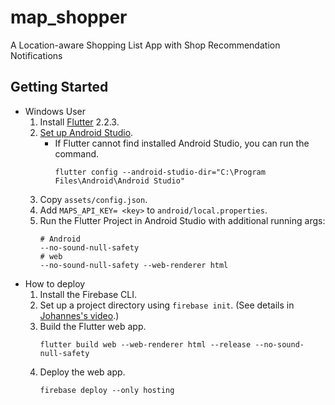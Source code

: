 # map_shopper

A Location-aware Shopping List App with Shop Recommendation Notifications

## Getting Started

- Windows User
    1. Install [Flutter](https://docs.flutter.dev/get-started/install/windows) 2.2.3.
    2. [Set up Android Studio](https://docs.flutter.dev/get-started/editor).
        - If Flutter cannot find installed Android Studio, you can run the command.
          ```
          flutter config --android-studio-dir="C:\Program Files\Android\Android Studio"
          ```
    4. Copy `assets/config.json`.
    5. Add `MAPS_API_KEY= <key>` to `android/local.properties`.
    6. Run the Flutter Project in Android Studio with additional running args:
       ```
       # Android
       --no-sound-null-safety
       # web
       --no-sound-null-safety --web-renderer html
       ```
- How to deploy
    1. Install the Firebase CLI.
    2. Set up a project directory using `firebase init`. (See details
       in [Johannes's video](https://www.youtube.com/watch?v=xJo7Mqse960).)
    3. Build the Flutter web app.
       ```
       flutter build web --web-renderer html --release --no-sound-null-safety
       ```
    4. Deploy the web app.
       ```
       firebase deploy --only hosting
       ```